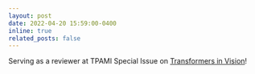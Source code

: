 ```yaml
---
layout: post
date: 2022-04-20 15:59:00-0400
inline: true
related_posts: false
---
```


Serving as a reviewer at TPAMI Special Issue on <a href="https://www.computer.org/digital-library/journals/tp/call-for-papers-special-issue-on-transformer-models-in-vision">Transformers in Vision</a>!
